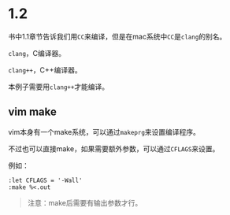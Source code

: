 # 1.2

书中1.1章节告诉我们用`CC`来编译，但是在mac系统中`CC`是`clang`的别名。

`clang`，C编译器。

`clang++`，C++编译器。

本例子需要用`clang++`才能编译。

## vim make

vim本身有一个make系统，可以通过`makeprg`来设置编译程序。

不过也可以直接make，如果需要额外参数，可以通过`CFLAGS`来设置。

例如：

```vim
:let CFLAGS = '-Wall'
:make %<.out
```

> 注意：make后需要有输出参数才行。
